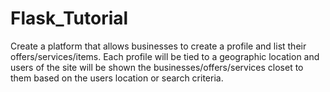 # Flask_Tutorial
Create a platform that allows businesses to create a profile and list their offers/services/items. Each profile will be tied to a geographic location and users of the site will be shown the businesses/offers/services closet to them based on the users location or search criteria.
